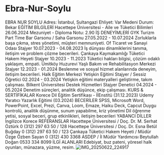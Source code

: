 # Ebra-Nur-Soylu
EBRA NUR SOYLU
Adres: İstanbul, Sultangazi
Ehliyet: Var
Medeni Durum: Bekar
EĞİTİM BİLGİLERİ
Hacettepe Üniversitesi - Aile ve Tüketici Bilimleri
26.06.2024 Mezuniyet - Diploma Notu: 2.90
İŞ DENEYİMLERİ
GYK Turizm
Part Time Bar Garsonu / Saha Garsonu
27.05.2022 - 10.07.2024
Zorluklarla başa çıkma, stres yönetimi, müşteri memnuniyeti.
Of Ticaret ve Sanayi Odası
Stajyer
10.07.2023 - 04.08.2023
İş dünyası dinamiklerini tanıma, iletişim ve problem çözme becerileri.
Çankaya Kaymakamlığı Tüketici Hakem Heyeti
Stajyer
10.2023 - 11.2023
Tüketici hakları bilgisi, çözüm odaklı yaklaşım, empati.
Ümitköy Huzurevi Yaşlı Bakım ve Rehabilitasyon Merkezi
Stajyer
12.2023 - 01.2024
Beslenme ve sosyal hizmet alanlarında deneyim, iletişim becerileri.
Halk Eğitim Merkezi Yetişkin Eğitimi
Stajyer / Sessiz Öğretici
02.2024 - 03.2024
Yetişkin eğitimi materyalleri geliştirme, takım çalışması.
Bilkent Üniversitesi Destek Hizmetleri
Stajyer Denetici
04.2024 - 05.2024
Denetim süreçleri, analitik düşünce, ekip çalışması.
KURS & SERTİFİKALAR
Korece Dil Eğitim Sertifikası - İİEnstitü (31.12.2023)
Udemy Yaratıcı Yazarlık Eğitimi (03.2024)
BECERİLER
SPSS, Microsoft Word, PowerPoint, Excel, Prezi, Canva, Loom, Emaze, Haiku Deck, Capcut
Duygu kontrolü, analitik düşünme, sunum yapabilme, kriz yönetimi
Dil öğrenme yetisi, sosyal beceri, grup etkinlikleri, iletişim becerileri
YABANCI DİLLER
İngilizce
Korece
REFERANSLAR
Hacettepe Üniversitesi / Doç. Dr. M. Serhat Öztürk
0 (312) 297 63 50 / 128
Hacettepe Üniversitesi / Doç. Dr. Esna Betül Buğday
0 (312) 297 63 50 / 123
Çankaya Tüketici Hakem Heyeti / Müdür Özge Özben Sayan
0 (312) 430 3368
ASDEP / İl Müdür Yardımcısı Beytullah Doğan
0533 334 8099
İLGİ ALANLARI
Edebiyat, buz pateni, yöresel halk oyunları, münazara, yüzme, resim.
![IMG_20250622_224917](https://github.com/user-attachments/assets/132bcc9c-2f86-4f98-ab52-9e3b5901d271)
